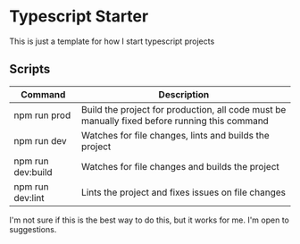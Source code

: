 # Typescript Starter

This is just a template for how I start typescript projects

## Scripts

| Command | Description |
| --- | --- |
| npm run prod | Build the project for production, all code must be manually fixed before running this command |
| npm run dev | Watches for file changes, lints and builds the project |
| npm run dev:build | Watches for file changes and builds the project |
| npm run dev:lint | Lints the project and fixes issues on file changes |

I'm not sure if this is the best way to do this, but it works for me. I'm open to suggestions.
